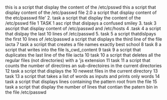  this is a script that display  the content of the /etc/psswd 
this a script that display content of the /etc/passwd file 
2.0 a script that display content of the etc/passwd file'
 2. task a script that display the content of the /etc/psswd file 
1 TASK 1  asc ript that dislpays a confused smiley
 3. task 3  ascript that  display content of /etc/passwd and /etc/hosts
4 .task 4 a script that dislpay the last 10 lines of /etc/passwd
 5. task 5 a script thatdislpays the first 10 lines of /etc/passwd 
a script that displays the third line of the file iacta
 7 task a scriipt that creates a file names exactly best school 
8 task 8 a script that writes into the file ls_cwd_content
9 task 9 a script that duplicates the last line of the file iacta
10 task 10 a script that deletes all the regular files (not directories) with a 'js extension
11 task 11 a script that counts the number of directires an sub-directoires in the current directories
 12 task a script that displays the 10 newest files in the current directory
13 task 13 a script that takes a list of words as inputs and prints only words
 14 task a  script that displays lines containing the pattern root from the file
15 task a script that  display the number of lines that contian the patern bin in the file /etc/passwd
